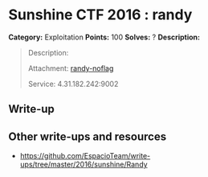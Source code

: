 # Sunshine CTF 2016 : randy

**Category:** Exploitation
**Points:** 100
**Solves:** ?
**Description:**

> Description: 
> 
> 
> Attachment: [randy-noflag](./randy-noflag)
> 
> 
> Service: 4.31.182.242:9002


## Write-up

<TODO>

## Other write-ups and resources

* <https://github.com/EspacioTeam/write-ups/tree/master/2016/sunshine/Randy>

